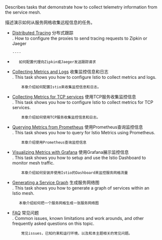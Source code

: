 Describes tasks that demonstrate how to collect telemetry information from the service mesh.

描述演示如何从服务网格收集远程信息的任务。

* [Distributed Tracing](https://istio.io/docs/tasks/telemetry/distributed-tracing.html)   分布式跟踪  
  . How to configure the proxies to send tracing requests to Zipkin or Jaeger

  ```
  ----
  ```

* ```
     如何配置代理向Zipkin或Jaeger发送跟踪请求
  ```
* [Collecting Metrics and Logs](https://istio.io/docs/tasks/telemetry/metrics-logs.html)  收集监控信息和日志  
  . This task shows you how to configure Istio to collect metrics and logs.

  ```
      本章介绍如何配置Istio来收集监控信息和日志。
  ```

* [Collecting Metrics for TCP services](https://istio.io/docs/tasks/telemetry/tcp-metrics.html)  使用TCP服务收集监控信息  
  . This task shows you how to configure Istio to collect metrics for TCP services.

  ```
      本章介绍如何使用TCP服务收集监控信息和日志。
  ```

* [Querying Metrics from Prometheus](https://istio.io/docs/tasks/telemetry/querying-metrics.html)   使用Prometheus查询监控信息  
  . This task shows you how to query for Istio Metrics using Prometheus.

  ```
      本章介绍使用Prometheus查询监控信息
  ```

* [Visualizing Metrics with Grafana](https://istio.io/docs/tasks/telemetry/using-istio-dashboard.html)  使用Grafana展示监控信息  
  . This task shows you how to setup and use the Istio Dashboard to monitor mesh traffic.

  ```
      本章介绍如何安装并使用Istio的Dashboard来监控服务网格流量
  ```

* [Generating a Service Graph](https://istio.io/docs/tasks/telemetry/servicegraph.html)   生成服务网络图  
  . This task shows you how to generate a graph of services within an Istio mesh.

  ```
     本章介绍如何把一个服务网格生成一张服务网络图
  ```

* [FAQ](https://istio.io/docs/tasks/telemetry/faq.html)  常见问题  
  . Common issues, known limitations and work arounds, and other frequently asked questions on this topic.

  ```
      常见issues，已知约束和运行环境，以及和本主题相关的常见问题。
  ```



